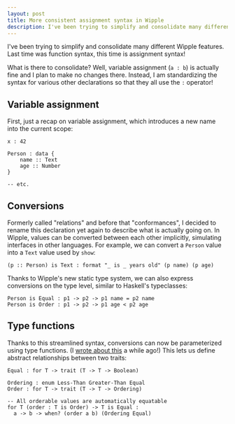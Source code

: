 ```yaml
---
layout: post
title: More consistent assignment syntax in Wipple
description: I've been trying to simplify and consolidate many different Wipple features. Last time was function syntax, this time is assignment syntax!
---
```


I've been trying to simplify and consolidate many different Wipple features. Last time was function syntax, this time is assignment syntax!

What is there to consolidate? Well, variable assignment (`a : b`) is actually fine and I plan to make no changes there. Instead, I am standardizing the syntax for various other declarations so that they all use the `:` operator!

## Variable assignment

First, just a recap on variable assignment, which introduces a new name into the current scope:

```wipple
x : 42

Person : data {
    name :: Text
    age :: Number
}

-- etc.
```

## Conversions

Formerly called "relations" and before that "conformances", I decided to rename this declaration yet again to describe what is actually going on. In Wipple, values can be converted between each other implicitly, simulating interfaces in other languages. For example, we can convert a `Person` value into a `Text` value used by `show`:

```wipple
(p :: Person) is Text : format "_ is _ years old" (p name) (p age)
```

Thanks to Wipple's new static type system, we can also express conversions on the type level, similar to Haskell's typeclasses:

```wipple
Person is Equal : p1 -> p2 -> p1 name = p2 name
Person is Order : p1 -> p2 -> p1 age < p2 age
```

## Type functions

Thanks to this streamlined syntax, conversions can now be parameterized using type functions. (I [wrote about this](/blog/2020-03-24-generic-extensions) a while ago!) This lets us define abstract relationships between two traits:

```wipple
Equal : for T -> trait (T -> T -> Boolean)

Ordering : enum Less-Than Greater-Than Equal
Order : for T -> trait (T -> T -> Ordering)

-- All orderable values are automatically equatable
for T (order : T is Order) -> T is Equal :
  a -> b -> when? (order a b) (Ordering Equal)
```
